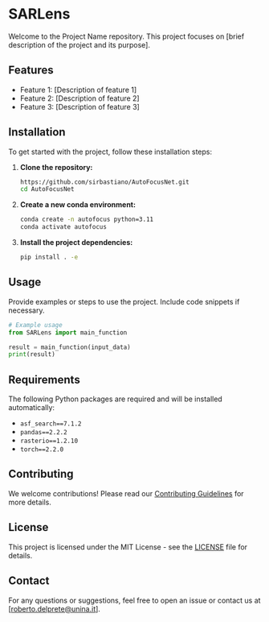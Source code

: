 

# SARLens

Welcome to the Project Name repository. This project focuses on [brief description of the project and its purpose].

## Features

- Feature 1: [Description of feature 1]
- Feature 2: [Description of feature 2]
- Feature 3: [Description of feature 3]

## Installation

To get started with the project, follow these installation steps:

1. **Clone the repository:**

   ```sh
   https://github.com/sirbastiano/AutoFocusNet.git
   cd AutoFocusNet
   ```

2. **Create a new conda environment:**

   ```sh
   conda create -n autofocus python=3.11
   conda activate autofocus
   ```

3. **Install the project dependencies:**

   ```sh
   pip install . -e
   ```

## Usage

Provide examples or steps to use the project. Include code snippets if necessary.

```python
# Example usage
from SARLens import main_function

result = main_function(input_data)
print(result)
```

## Requirements

The following Python packages are required and will be installed automatically:

- `asf_search==7.1.2`
- `pandas==2.2.2`
- `rasterio==1.2.10`
- `torch==2.2.0`

## Contributing

We welcome contributions! Please read our [Contributing Guidelines](CONTRIBUTING.md) for more details.

## License

This project is licensed under the MIT License - see the [LICENSE](LICENSE) file for details.

## Contact

For any questions or suggestions, feel free to open an issue or contact us at [roberto.delprete@unina.it].


